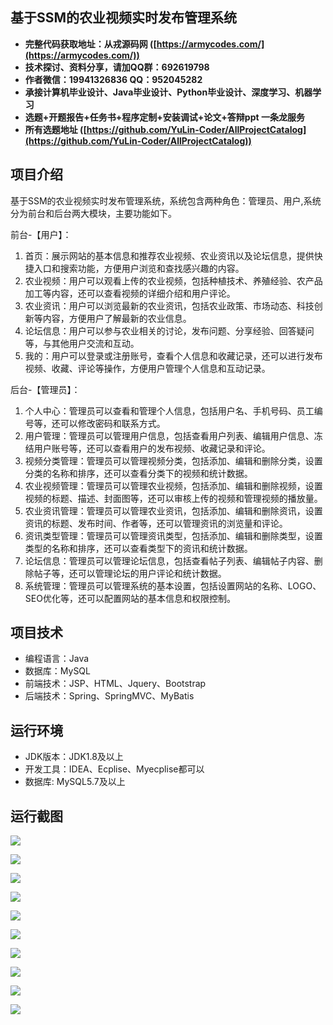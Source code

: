 ## 基于SSM的农业视频实时发布管理系统

- <b>完整代码获取地址：从戎源码网 ([https://armycodes.com/](https://armycodes.com/))</b>
- <b>技术探讨、资料分享，请加QQ群：692619798</b> 
- <b>作者微信：19941326836  QQ：952045282</b> 
- <b>承接计算机毕业设计、Java毕业设计、Python毕业设计、深度学习、机器学习</b>
- <b>选题+开题报告+任务书+程序定制+安装调试+论文+答辩ppt 一条龙服务</b>
- <b>所有选题地址 ([https://github.com/YuLin-Coder/AllProjectCatalog](https://github.com/YuLin-Coder/AllProjectCatalog)) </b>

## 项目介绍
基于SSM的农业视频实时发布管理系统，系统包含两种角色：管理员、用户,系统分为前台和后台两大模块，主要功能如下。

前台-【用户】：
1. 首页：展示网站的基本信息和推荐农业视频、农业资讯以及论坛信息，提供快捷入口和搜索功能，方便用户浏览和查找感兴趣的内容。
2. 农业视频：用户可以观看上传的农业视频，包括种植技术、养殖经验、农产品加工等内容，还可以查看视频的详细介绍和用户评论。
3. 农业资讯：用户可以浏览最新的农业资讯，包括农业政策、市场动态、科技创新等内容，方便用户了解最新的农业信息。
4. 论坛信息：用户可以参与农业相关的讨论，发布问题、分享经验、回答疑问等，与其他用户交流和互动。
5. 我的：用户可以登录或注册账号，查看个人信息和收藏记录，还可以进行发布视频、收藏、评论等操作，方便用户管理个人信息和互动记录。

后台-【管理员】：
1. 个人中心：管理员可以查看和管理个人信息，包括用户名、手机号码、员工编号等，还可以修改密码和联系方式。
2. 用户管理：管理员可以管理用户信息，包括查看用户列表、编辑用户信息、冻结用户账号等，还可以查看用户的发布视频、收藏记录和评论。
3. 视频分类管理：管理员可以管理视频分类，包括添加、编辑和删除分类，设置分类的名称和排序，还可以查看分类下的视频和统计数据。
4. 农业视频管理：管理员可以管理农业视频，包括添加、编辑和删除视频，设置视频的标题、描述、封面图等，还可以审核上传的视频和管理视频的播放量。
5. 农业资讯管理：管理员可以管理农业资讯，包括添加、编辑和删除资讯，设置资讯的标题、发布时间、作者等，还可以管理资讯的浏览量和评论。
6. 资讯类型管理：管理员可以管理资讯类型，包括添加、编辑和删除类型，设置类型的名称和排序，还可以查看类型下的资讯和统计数据。
7. 论坛信息：管理员可以管理论坛信息，包括查看帖子列表、编辑帖子内容、删除帖子等，还可以管理论坛的用户评论和统计数据。
8. 系统管理：管理员可以管理系统的基本设置，包括设置网站的名称、LOGO、SEO优化等，还可以配置网站的基本信息和权限控制。

## 项目技术
- 编程语言：Java
- 数据库：MySQL
- 前端技术：JSP、HTML、Jquery、Bootstrap
- 后端技术：Spring、SpringMVC、MyBatis

## 运行环境
- JDK版本：JDK1.8及以上
- 开发工具：IDEA、Ecplise、Myecplise都可以
- 数据库: MySQL5.7及以上

## 运行截图
![](screenshot/1.png)

![](screenshot/2.png)

![](screenshot/3.png)

![](screenshot/4.png)

![](screenshot/5.png)

![](screenshot/6.png)

![](screenshot/7.png)

![](screenshot/8.png)

![](screenshot/9.png)

![](screenshot/10.png)
